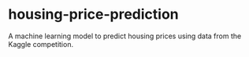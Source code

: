 # housing-price-prediction
A machine learning model to predict housing prices using data from the Kaggle competition. 
